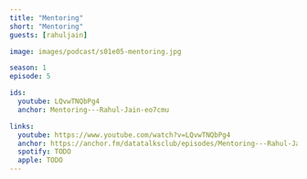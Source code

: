 ```yaml
---
title: "Mentoring"
short: "Mentoring"
guests: [rahuljain]

image: images/podcast/s01e05-mentoring.jpg

season: 1
episode: 5

ids:
  youtube: LQvwTNQbPg4
  anchor: Mentoring---Rahul-Jain-eo7cmu

links:
  youtube: https://www.youtube.com/watch?v=LQvwTNQbPg4
  anchor: https://anchor.fm/datatalksclub/episodes/Mentoring---Rahul-Jain-eo7cmu
  spotify: TODO
  apple: TODO
---
```

